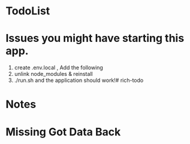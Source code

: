 # TodoList 

# Issues you might have starting this app.

1. create .env.local , Add the following 
2. unlink node_modules & reinstall
3. ./run.sh and the application should work!# rich-todo

# Notes
# Missing Got Data Back
